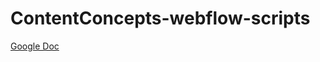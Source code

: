 # ContentConcepts-webflow-scripts

[Google Doc](https://docs.google.com/document/d/1CJ7I3ClgCvd6p1taVxi44-zAeeh-6rZRSmr1F9teSfU/edit)
